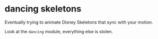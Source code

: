 # dancing skeletons

Eventually trying to animate Disney Skeletons that sync with your motion.


Look at the `dancing` module, everything else is stolen.